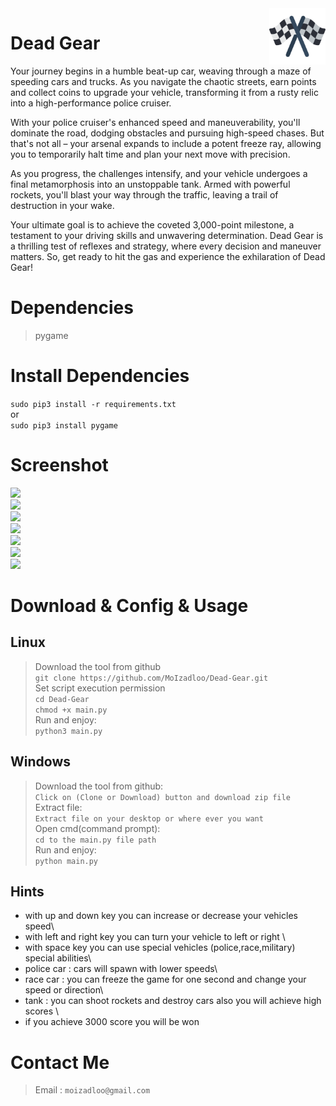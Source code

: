 <img src="./logo.png" width="90" align="right" />

# Dead Gear
Your journey begins in a humble beat-up car, weaving through a maze of speeding cars and trucks. As you navigate the chaotic streets, earn points and collect coins to upgrade your vehicle, transforming it from a rusty relic into a high-performance police cruiser.

With your police cruiser's enhanced speed and maneuverability, you'll dominate the road, dodging obstacles and pursuing high-speed chases. But that's not all – your arsenal expands to include a potent freeze ray, allowing you to temporarily halt time and plan your next move with precision.

As you progress, the challenges intensify, and your vehicle undergoes a final metamorphosis into an unstoppable tank. Armed with powerful rockets, you'll blast your way through the traffic, leaving a trail of destruction in your wake.

Your ultimate goal is to achieve the coveted 3,000-point milestone, a testament to your driving skills and unwavering determination. Dead Gear is a thrilling test of reflexes and strategy, where every decision and maneuver matters. So, get ready to hit the gas and experience the exhilaration of Dead Gear!
# Dependencies
>pygame
# Install Dependencies
`sudo pip3 install -r requirements.txt`\
or\
`sudo pip3 install pygame`
# Screenshot
![](https://github.com/MoIzadloo/Dead-Gear/blob/master/Screenshot_1.png)\
![](https://github.com/MoIzadloo/Dead-Gear/blob/master/Screenshot_2.png)\
![](https://github.com/MoIzadloo/Dead-Gear/blob/master/Screenshot_3.png)\
![](https://github.com/MoIzadloo/Dead-Gear/blob/master/Screenshot_4.png)\
![](https://github.com/MoIzadloo/Dead-Gear/blob/master/Screenshot_5.png)\
![](https://github.com/MoIzadloo/Dead-Gear/blob/master/Screenshot_6.png)\
![](https://github.com/MoIzadloo/Dead-Gear/blob/master/Screenshot_7.png)
# Download & Config & Usage
## Linux
>Download the tool from github\
`git clone https://github.com/MoIzadloo/Dead-Gear.git`\
>Set script execution permission\
`cd Dead-Gear`\
 `chmod +x main.py`\
 >Run and enjoy:\
 `python3 main.py`
 ## Windows
 >Download the tool from github:\
 `Click on (Clone or Download) button and download zip file`\
 >Extract file:\
 `Extract file on your desktop or where ever you want`\
 >Open cmd(command prompt):\
 `cd to the main.py file path`\
 >Run and enjoy:\
 `python main.py`
 
 ## Hints
* with up and down key you can increase or decrease your vehicles speed\
* with left and right key you can turn your vehicle to left or right \
* with space key you can use special vehicles (police,race,military) special abilities\
* police car : cars will spawn with lower speeds\
* race car : you can freeze the game for one second and change your speed or direction\
* tank : you can shoot rockets and destroy cars also you will achieve high scores \
* if you achieve 3000 score you will be won

 # Contact Me
 >Email :
 `moizadloo@gmail.com`
